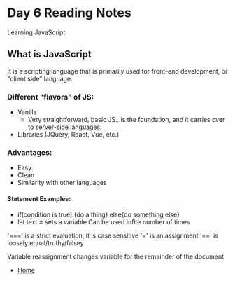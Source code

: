 # Day 6 Reading Notes

Learning JavaScript

## What is JavaScript

It is a scripting language that is primarily used for front-end development, or "client side" language.

### Different "flavors" of JS:
- Vanilla
    - Very straightforward, basic JS...is the foundation, and it carries over to server-side languages.
- Libraries (JQuery, React, Vue, etc.)

### Advantages:

- Easy
- Clean
- Similarity with other languages

#### Statement Examples:
- if(condition is true)
    {do a thing}
        else{do something else}
- let text = sets a variable
    Can be used infite number of times

'===' is a strict evaluation; it is case sensitive
'=' is an assignment
'==' is loosely equal/truthy/falsey

Variable reassignment changes variable for the remainder of the document

- [Home](README.md)